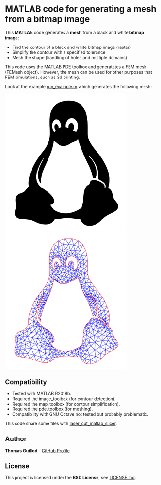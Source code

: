 # MATLAB code for generating a mesh from a bitmap image

This **MATLAB** code generates a **mesh** from a black and white **bitmap image**:
* Find the contour of a black and white bitmap image (raster)
* Simplify the contour with a specified tolerance
* Mesh the shape (handling of holes and multiple domains)

This code uses the MATLAB PDE toolbox and generatates a FEM mesh (FEMesh object).
However, the mesh can be used for other purposes that FEM simulations, such as 3d printing.

Look at the example [run_example.m](run_example.m) which generates the following mesh:

<p float="middle">
    <img src="readme_img/model.png" width="400">
    <img src="readme_img/mesh.png" width="400">
</p>

## Compatibility

* Tested with MATLAB R2018b.
* Required the image_toolbox (for contour detection).
* Required the map_toolbox (for contour simplification).
* Required the pde_toolbox (for meshing).
* Compatibility with GNU Octave not tested but probably problematic.

This code share some files with [laser_cut_matlab_slicer](https://github.com/otvam/laser_cut_matlab_slicer).

## Author

**Thomas Guillod** - [GitHub Profile](https://github.com/otvam)

## License

This project is licensed under the **BSD License**, see [LICENSE.md](LICENSE.md).
